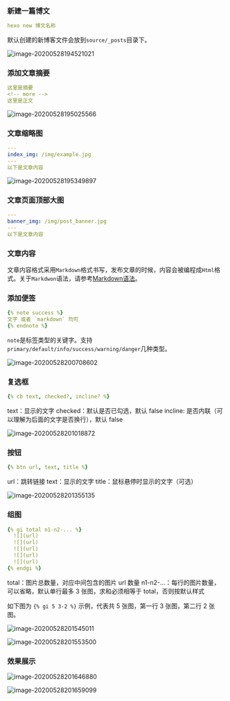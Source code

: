 ### 新建一篇博文

```yaml
hexo new 博文名称
```

默认创建的新博客文件会放到`source/_posts`目录下。

![image-20200528194521021](https://cdn.jsdelivr.net/gh/mrshiqiqi/hexo-doc/_picture/image-20200528194521021.png)

### 添加文章摘要

```yaml
这里是摘要
<!-- more -->
这里是正文
```

![image-20200528195025566](https://cdn.jsdelivr.net/gh/mrshiqiqi/hexo-doc/_picture/image-20200528195025566.png)

### 文章缩略图

```yaml
---
index_img: /img/example.jpg
---
以下是文章内容
```

![image-20200528195349897](https://cdn.jsdelivr.net/gh/mrshiqiqi/hexo-doc/_picture/image-20200528195349897.png)

### 文章页面顶部大图

```yaml
---
banner_img: /img/post_banner.jpg
---
以下是文章内容
```

### 文章内容

文章内容格式采用`Markdown`格式书写，发布文章的时候，内容会被编程成`Html`格式。关于`Markdwon`语法，请参考[Markdown语法](https://hicoder.com.cn/hexo-doc/#/Markdown)。

### 添加便签

```yaml
{% note success %}
文字 或者 `markdown` 均可
{% endnote %}
```

`note`是标签类型的关键字。支持`primary/default/info/success/warning/danger`几种类型。

![image-20200528200708602](https://cdn.jsdelivr.net/gh/mrshiqiqi/hexo-doc/_picture/image-20200528200708602.png)

### 复选框

```yaml
{% cb text, checked?, incline? %}
```

text：显示的文字
checked：默认是否已勾选，默认 false
incline: 是否内联（可以理解为后面的文字是否换行），默认 false

![image-20200528201018872](https://cdn.jsdelivr.net/gh/mrshiqiqi/hexo-doc/_picture/image-20200528201018872.png)

### 按钮

```yaml
{% btn url, text, title %}
```

url：跳转链接
text：显示的文字
title：鼠标悬停时显示的文字（可选）

![image-20200528201355135](https://cdn.jsdelivr.net/gh/mrshiqiqi/hexo-doc/_picture/image-20200528201355135.png)

### 组图

```yaml
{% gi total n1-n2-... %}
  ![](url)
  ![](url)
  ![](url)
  ![](url)
  ![](url)
{% endgi %}
```

total：图片总数量，对应中间包含的图片 url 数量
n1-n2-...：每行的图片数量，可以省略，默认单行最多 3 张图，求和必须相等于 total，否则按默认样式

如下图为 `{% gi 5 3-2 %}` 示例，代表共 5 张图，第一行 3 张图，第二行 2 张图。

![image-20200528201545011](https://cdn.jsdelivr.net/gh/mrshiqiqi/hexo-doc/_picture/image-20200528201545011.png)

![image-20200528201553500](https://cdn.jsdelivr.net/gh/mrshiqiqi/hexo-doc/_picture/image-20200528201553500.png)

### 效果展示

![image-20200528201646880](https://cdn.jsdelivr.net/gh/mrshiqiqi/hexo-doc/_picture/image-20200528201646880.png)

![image-20200528201659099](https://cdn.jsdelivr.net/gh/mrshiqiqi/hexo-doc/_picture/image-20200528201659099.png)

